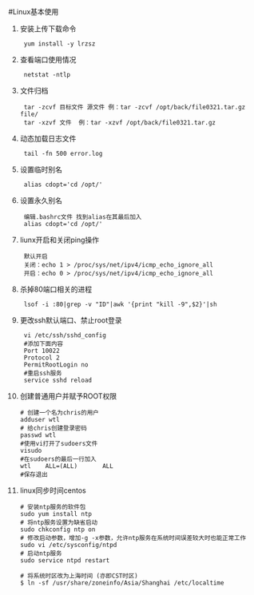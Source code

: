 #Linux基本使用
1. 安装上传下载命令

 		yum install -y lrzsz 
2. 查看端口使用情况

		netstat -ntlp
3. 文件归档

		tar -zcvf 目标文件 源文件 例：tar -zcvf /opt/back/file0321.tar.gz  file/
		tar -xzvf 文件  例：tar -xzvf /opt/back/file0321.tar.gz        
4. 动态加载日志文件

		tail -fn 500 error.log
5. 设置临时别名
	
		alias cdopt='cd /opt/'
6. 设置永久别名
	
		编辑.bashrc文件 找到alias在其最后加入
		alias cdopt='cd /opt/'
7. liunx开启和关闭ping操作
	
		默认开启
		关闭：echo 1 > /proc/sys/net/ipv4/icmp_echo_ignore_all
		开启：echo 0 > /proc/sys/net/ipv4/icmp_echo_ignore_all
8. 杀掉80端口相关的进程
	
		lsof -i :80|grep -v "ID"|awk '{print "kill -9",$2}'|sh
9. 更改ssh默认端口、禁止root登录
	
		vi /etc/ssh/sshd_config
		#添加下面内容
		Port 10022
		Protocol 2
		PermitRootLogin no
		#重启ssh服务
		service sshd reload
10. 创建普通用户并赋予ROOT权限
		
		# 创建一个名为chris的用户
		adduser wtl
		# 给chris创建登录密码
		passwd wtl
		#使用vi打开了sudoers文件
		visudo
		#在sudoers的最后一行加入
		wtl    ALL=(ALL)       ALL
		#保存退出
11. linux同步时间centos
	
		# 安装ntp服务的软件包
		sudo yum install ntp
		# 将ntp服务设置为缺省启动
		sudo chkconfig ntp on
		# 修改启动参数，增加-g -x参数，允许ntp服务在系统时间误差较大时也能正常工作
		sudo vi /etc/sysconfig/ntpd
		# 启动ntp服务
		sudo service ntpd restart
		
		# 将系统时区改为上海时间 (亦即CST时区)
		$ ln -sf /usr/share/zoneinfo/Asia/Shanghai /etc/localtime	